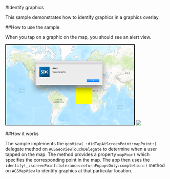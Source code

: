 #Identify graphics

This sample demonstrates how to identify graphics in a graphics overlay.

##How to use the sample

When you tap on a graphic on the map, you should see an alert view.

![](image1.png)
![](image2.png)

##How it works

The sample implements the `geoView(_:didTapAtScreenPoint:mapPoint:)` delegate method on `AGSGeoViewTouchDelegate` to determine when a user tapped on the map. The method provides a property `mapPoint` which specifies the corresponding point in the map. The app then uses the `identify(_:screenPoint:tolerance:returnPopupsOnly:completion:)` method on `AGSMapView` to identify graphics at that particular location.





